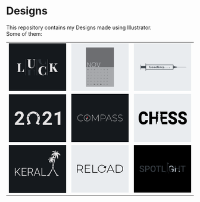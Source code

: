 # Designs
This repository contains my Designs made using Illustrator.<br>
Some of them:<br>
<table>
<tr><td><img src="./2020-12/png/06.12.2020.png"></td><td><img src="./2020-11/png/26.11.2020.png"></td><td><img src="./2020-11/png/30.11.2020.png"></td></tr>
<tr><td><img src="./2021-01/png/01.01.2021.png"></td><td><img src="./2020-12/png/12.12.2020.png"></td><td><img src="./2020-11/png/20.11.2020.png"></td></tr>
<tr><td><img src="./2020-12/png/25.12.2020.png"></td><td><img src="./2020-11/png/25.11.2020.png"></td><td><img src="./2020-11/png/21.11.2020.png"></td></tr>
</table>
